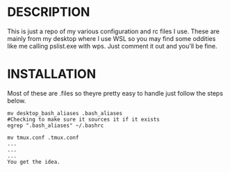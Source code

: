 # DESCRIPTION 
This is just a repo of my various configuration and rc files I use. These are mainly from my desktop where I use WSL so you may find some oddities like me calling pslist.exe with wps. Just comment it out and you'll be fine.

# INSTALLATION 
Most of these are .files so theyre pretty easy to handle just follow the steps below. 

```
mv desktop_bash_aliases .bash_aliases
#Checking to make sure it sources it if it exists
egrep ".bash_aliases" ~/.bashrc 

mv tmux.conf .tmux.conf 
...
...
...
You get the idea.
```

